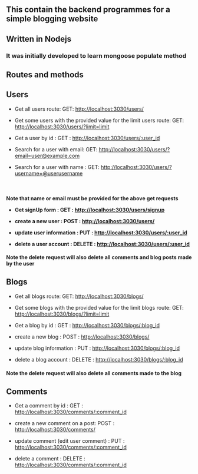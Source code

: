 ## This contain the backend programmes for a simple blogging website  
## Written in Nodejs
### It was initially developed to learn mongoose populate method

## Routes and methods

## Users

- Get all users route: GET:  [http://localhost:3030/users/](http://localhost:3030/users/)

- Get some users with the provided value for the limit users route: GET:  [http://localhost:3030/users/?limit=limit](http://localhost:3030/users/?limit=limit)

- Get a user by id : GET : [http://localhost:3030/users/:user_id](http://localhost:3030/users/:user_id)

- Search for a user with email: GET: [http://localhost:3030/users/?email=user@example.com]( http://localhost:3030/users/?email=user@example.com) 

- Search for a user with name : GET: [http://localhost:3030/users/?username=@userusername]( http://localhost:3030/users/?name=user@example.com)

<br> <h4> Note that name or email must be provided for the above get requests

- Get signUp form : GET : [http://localhost:3030/users/signup](http://localhost:3030/users/signup)
- create a new user : POST : [http://localhost:3030/users/](http://localhost:3030/users/)

- update user information : PUT : [http://localhost:3030/users/:user_id](http://localhost:3030/users/:user_id)

- delete a user account : DELETE : [http://localhost:3030/users/:user_id](http://localhost:3030/users/:user_id)

#### Note the delete request will also delete all comments and blog posts made by the user


## Blogs

- Get all blogs route: GET:  [http://localhost:3030/blogs/](http://localhost:3030/blogs/)

- Get some blogs with the provided value for the limit blogs route: GET:  [http://localhost:3030/blogs/?limit=limit](http://localhost:3030/blogs/?limit=limit)

- Get a blog by id : GET : [http://localhost:3030/blogs/:blog_id](http://localhost:3030/blogs/:blog_id)

- create a new blog : POST : [http://localhost:3030/blogs/](http://localhost:3030/blogs/)

- update blog information : PUT : [http://localhost:3030/blogs/:blog_id](http://localhost:3030/blogs/:blog_id)

- delete a blog account : DELETE : [http://localhost:3030/blogs/:blog_id](http://localhost:3030/blogs/:blog_id)

#### Note the delete request will also delete all comments made to the blog


## Comments

- Get a comment by id : GET : [http://localhost:3030/comments/:comment_id](http://localhost:3030/comments/:comment_id)

- create a new comment on a post: POST : [http://localhost:3030/comments/](http://localhost:3030/comments/)

- update comment (edit user comment) : PUT : [http://localhost:3030/comments/:comment_id](http://localhost:3030/comments/:comment_id)

- delete a comment  : DELETE : [http://localhost:3030/comments/:comment_id](http://localhost:3030/comments/:comment_id)

